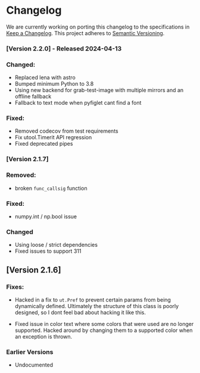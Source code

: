 # Changelog

We are currently working on porting this changelog to the specifications in
[Keep a Changelog](https://keepachangelog.com/en/1.0.0/).
This project adheres to [Semantic Versioning](https://semver.org/spec/v2.0.0.html).


### [Version 2.2.0] - Released 2024-04-13

### Changed:
* Replaced lena with astro
* Bumped minimum Python to 3.8
* Using new backend for grab-test-image with multiple mirrors and an offline fallback
* Fallback to text mode when pyfiglet cant find a font

### Fixed:
* Removed codecov from test requirements
* Fix utool.Timerit API regression
* Fixed deprecated pipes

### [Version 2.1.7]

### Removed:
* broken `func_callsig` function

### Fixed:
* numpy.int / np.bool issue

### Changed 
* Using loose / strict dependencies
* Fixed issues to support 311


## [Version 2.1.6]

### Fixes:
* Hacked in a fix to `ut.Pref` to prevent certain params from being dynamically
  defined. Ultimately the structure of this class is poorly designed, so I dont
  feel bad about hacking it like this.

* Fixed issue in color text where some colors that were used are no longer
  supported.  Hacked around by changing them to a supported color when an
  exception is thrown.


### Earlier Versions

* Undocumented
